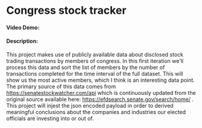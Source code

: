 # Congress stock tracker
#### Video Demo:  <URL HERE>
#### Description:
This project makes use of publicly available data about disclosed stock trading transactions by members of congress. In this first iteration we'll process this data and sort the list of members by the number of transactions completed for the time interval of the full dataset. This will show us the most active members, which I think is an interesting data point. The primary source of this data comes from https://senatestockwatcher.com/api which is continuously updated from the original source available here: https://efdsearch.senate.gov/search/home/ . This project will injest the json encoded payload in order to derived meaningful conclusions about the companies and industries our elected officials are investing into or out of.